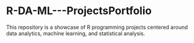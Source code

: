 # R-DA-ML---ProjectsPortfolio
This repository is a showcase of R programming projects centered around data analytics, machine learning, and statistical analysis.
